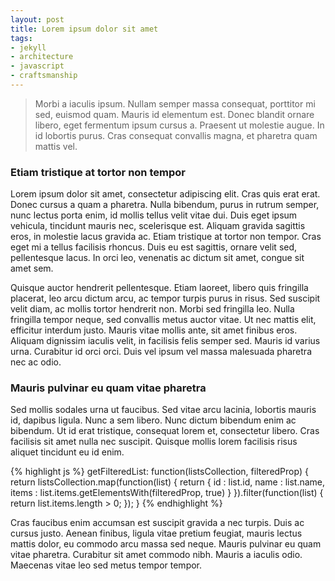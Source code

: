 ```yaml
---
layout: post
title: Lorem ipsum dolor sit amet
tags:
- jekyll
- architecture
- javascript
- craftsmanship
---
```


> Morbi a iaculis ipsum. Nullam semper massa consequat, porttitor mi sed, euismod quam. Mauris id elementum est. Donec blandit ornare libero, eget fermentum ipsum cursus a. Praesent ut molestie augue. In id lobortis purus. Cras consequat convallis magna, et pharetra quam mattis vel.

### Etiam tristique at tortor non tempor

Lorem ipsum dolor sit amet, consectetur adipiscing elit. Cras quis erat erat. Donec cursus a quam a pharetra. Nulla bibendum, purus in rutrum semper, nunc lectus porta enim, id mollis tellus velit vitae dui. Duis eget ipsum vehicula, tincidunt mauris nec, scelerisque est. Aliquam gravida sagittis eros, in molestie lacus gravida ac. Etiam tristique at tortor non tempor. Cras eget mi a tellus facilisis rhoncus. Duis eu est sagittis, ornare velit sed, pellentesque lacus. In orci leo, venenatis ac dictum sit amet, congue sit amet sem.

Quisque auctor hendrerit pellentesque. Etiam laoreet, libero quis fringilla placerat, leo arcu dictum arcu, ac tempor turpis purus in risus. Sed suscipit velit diam, ac mollis tortor hendrerit non. Morbi sed fringilla leo. Nulla fringilla tempor neque, sed convallis metus auctor vitae. Ut nec mattis elit, efficitur interdum justo. Mauris vitae mollis ante, sit amet finibus eros. Aliquam dignissim iaculis velit, in facilisis felis semper sed. Mauris id varius urna. Curabitur id orci orci. Duis vel ipsum vel massa malesuada pharetra nec ac odio.

### Mauris pulvinar eu quam vitae pharetra

Sed mollis sodales urna ut faucibus. Sed vitae arcu lacinia, lobortis mauris id, dapibus ligula. Nunc a sem libero. Nunc dictum bibendum enim ac bibendum. Ut id erat tristique, consequat lorem et, consectetur libero. Cras facilisis sit amet nulla nec suscipit. Quisque mollis lorem facilisis risus aliquet tincidunt eu id enim.

{% highlight js %} 
	getFilteredList: function(listsCollection, filteredProp) {
		return listsCollection.map(function(list) {
			return {
				id 	  : list.id,
				name  : list.name,
				items : list.items.getElementsWith(filteredProp, true)
			}
		}).filter(function(list) {
			return list.items.length > 0;
		});
	}
{% endhighlight %}

Cras faucibus enim accumsan est suscipit gravida a nec turpis. Duis ac cursus justo. Aenean finibus, ligula vitae pretium feugiat, mauris lectus mattis dolor, eu commodo arcu massa sed neque. Mauris pulvinar eu quam vitae pharetra. Curabitur sit amet commodo nibh. Mauris a iaculis odio. Maecenas vitae leo sed metus tempor tempor.